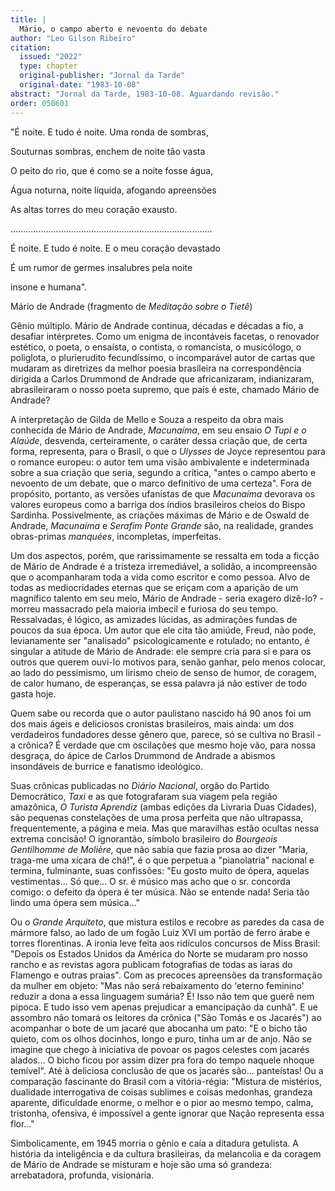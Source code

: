 ```yaml
---
title: |
  Mário, o campo aberto e nevoento do debate
author: "Leo Gilson Ribeiro"
citation:
  issued: "2022"
  type: chapter
  original-publisher: "Jornal da Tarde"
  original-date: "1983-10-08"
abstract: "Jornal da Tarde, 1983-10-08. Aguardando revisão."
order: 050601
---
```


"É noite. E tudo é noite. Uma ronda de sombras,

Souturnas sombras, enchem de noite tão vasta

O peito do rio, que é como se a noite fosse água,

Água noturna, noite líquida, afogando apreensões

As altas torres do meu coração exausto.

................................................................................

É noite. E tudo é noite. E o meu coração devastado

É um rumor de germes insalubres pela noite

insone e humana".

Mário de Andrade (fragmento de *Meditação sobre o Tietê*)

Gênio múltiplo. Mário de Andrade continua, décadas e décadas a fio, a desafiar intérpretes. Como um enigma de incontáveis facetas, o renovador estético, o poeta, o ensaísta, o contista, o romancista, o musicólogo, o poliglota, o plurierudito fecundíssimo, o incomparável autor de cartas que mudaram as diretrizes da melhor poesia brasileira na correspondência dirigida a Carlos Drummond de Andrade que africanizaram, indianizaram, abrasileiraram o nosso poeta supremo, que país é este, chamado Mário de Andrade?

A interpretação de Gilda de Mello e Souza a respeito da obra mais conhecida de Mário de Andrade, *Macunaíma*, em seu ensaio *O Tupi e o Alaúde*, desvenda, certeiramente, o caráter dessa criação que, de certa forma, representa, para o Brasil, o que o *Ulysses* de Joyce representou para o romance europeu: o autor tem uma visão ambivalente e indeterminada sobre a sua criação que seria, segundo a crítica, "antes o campo aberto e nevoento de um debate, que o marco definitivo de uma certeza". Fora de propósito, portanto, as versões ufanistas de que *Macunaíma* devorava os valores europeus como a barriga dos índios brasileiros cheios do Bispo Sardinha. Possivelmente, as criações máximas de Mário e de Oswald de Andrade, *Macunaíma* e *Serafim Ponte Grande* são, na realidade, grandes obras-primas *manquées*, incompletas, imperfeitas.

Um dos aspectos, porém, que rarissimamente se ressalta em toda a ficção de Mário de Andrade é a tristeza irremediável, a solidão, a incompreensão que o acompanharam toda a vida como escritor e como pessoa. Alvo de todas as mediocridades eternas que se eriçam com a aparição de um magnífico talento em seu meio, Mário de Andrade - seria exagero dizê-lo? - morreu massacrado pela maioria imbecil e furiosa do seu tempo. Ressalvadas, é lógico, as amizades lúcidas, as admirações fundas de poucos da sua época. Um autor que ele cita tão amiúde, Freud, não pode, levianamente ser "analisado" psicologicamente e rotulado; no entanto, é singular a atitude de Mário de Andrade: ele sempre cria para si e para os outros que querem ouvi-lo motivos para, senão ganhar, pelo menos colocar, ao lado do pessimismo, um lirismo cheio de senso de humor, de coragem, de calor humano, de esperanças, se essa palavra já não estiver de todo gasta hoje.

Quem sabe ou recorda que o autor paulistano nascido há 90 anos foi um dos mais ágeis e deliciosos cronistas brasileiros, mais ainda: um dos verdadeiros fundadores desse gênero que, parece, só se cultiva no Brasil - a crônica? É verdade que cm oscilações que mesmo hoje vão, para nossa desgraça, do ápice de Carlos Drummond de Andrade a abismos insondáveis de burrice e fanatismo ideológico.

Suas crônicas publicadas no *Diário Nacional*, orgão do Partido Democrático, *Taxi* e as que fotografaram sua viagem pela região amazônica, *O Turista Aprendiz* (ambas edições da Livraria Duas Cidades), são pequenas constelações de uma prosa perfeita que não ultrapassa, frequentemente, a página e meia. Mas que maravilhas estão ocultas nessa extrema concisão! O ignorantão, símbolo brasileiro do *Bourgeois Gentilhomme* *de Molière,* que não sabia que fazia prosa ao dizer "Maria, traga-me uma xícara de chá!", é o que perpetua a "pianolatria" nacional e termina, fulminante, suas confissões: "Eu gosto muito de ópera, aquelas vestimentas... Só que... O sr. é músico mas acho que o sr. concorda comigo: o defeito da ópera é ter música. Não se entende nada! Seria tão lindo uma ópera sem música..."

Ou o *Grande Arquiteto*, que mistura estilos e recobre as paredes da casa de mármore falso, ao lado de um fogão Luiz XVI um portão de ferro árabe e torres florentinas. A ironia leve feita aos ridículos concursos de Miss Brasil: "Depois os Estados Unidos da América do Norte se mudaram pro nosso rancho e as revistas agora publicam fotografias de todas as iaras do Flamengo e outras praias". Com as precoces apreensões da transformação da mulher em objeto: "Mas não será rebaixamento do 'eterno feminino' reduzir a dona a essa linguagem sumária? É! Isso não tem que guerê nem pipoca. E tudo isso vem apenas prejudicar a emancipação da cunhã". E ue assombro não tomará os leitores da crônica ("São Tomás e os Jacarés") ao acompanhar o bote de um jacaré que abocanha um pato: "E o bicho tão quieto, com os olhos docinhos, longo e puro, tinha um ar de anjo. Não se imagine que chego à iniciativa de povoar os pagos celestes com jacarés alados... O bicho ficou por assim dizer pra fora do tempo naquele nhoque temível". Até à deliciosa conclusão de que os jacarés são... panteístas! Ou a comparação fascinante do Brasil com a vitória-régia: "Mistura de mistérios, dualidade interrogativa de coisas sublimes e coisas medonhas, grandeza aparente, dificuldade enorme, o melhor e o pior ao mesmo tempo, calma, tristonha, ofensiva, é impossível a gente ignorar que Nação representa essa flor..."

Simbolicamente, em 1945 morria o gênio e caía a ditadura getulista. A história da inteligência e da cultura brasileiras, da melancolia e da coragem de Mário de Andrade se misturam e hoje são uma só grandeza: arrebatadora, profunda, visionária.


